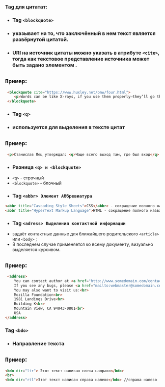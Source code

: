 ### Tag для цитатат:

* ### Tag `<blockquote>`

* ### указывает на то, что заключённый в нем текст является развёрнутой цитатой.
* ### URI на источник цитаты можно указать в атрибуте  `<cite>`, тогда как текстовое представление источника может быть задано элементом <cite>.

## `Пример`:

```html
 <blockquote cite="https://www.huxley.net/bnw/four.html">
    <p>Words can be like X-rays, if you use them properly—they’ll go through anything. You read and you’re pierced.</p>
 </blockquote>
``` 

### 
* ### Tag `<q>`

* ### используется для выделения в тексте цитат

## `Пример`:

```html
 <p>Станислав Лец утверждал: <q>Чаще всего выход там, где был вход</q>.</p>
``` 
###
* ### Разница `<q> и <blockquote>`
* `<q>` - строчный
* `<blockquote>` - блочный
###

* ### Tag `<abbr> Элемент Аббревиатура`
```html
<abbr title="Cascading Style Sheets">CSS</abbr> - сокращение полного названия</li>
<abbr title="HyperText Markup Language">HTML - сокращение полного названия.
```
###

* ### Tag `<adress> Выделения контактной информации`
* задаёт контактные данные для ближайшего родительского `<article>` или `<body>` ;
* В последнем случае применяется ко всему документу, визуально выделяется курсивом.

## `Пример`:
```html
 <address>
    You can contact author at <a href="http://www.somedomain.com/contact">www.somedomain.com</a>.<br>
    If you see any bugs, please <a href="mailto:webmaster@somedomain.com">contact webmaster</a>.<br>
    You may also want to visit us:<br>
    Mozilla Foundation<br>
    1981 Landings Drive<br>
    Building K<br>
    Mountain View, CA 94043-0801<br>
    USA
</address>
```

### Tag `<bdo>`
* ### Направление текста

## `Пример`:
```html
<bdo dir="ltr"> Этот текст написан слева направо</bdo>
<br>
<bdo dir="rtl">Этот текст написан справа налево</bdo> //справа налево
```

